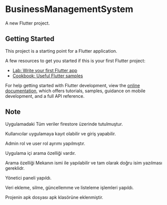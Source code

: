 # BusinessManagementSystem

A new Flutter project.

## Getting Started

This project is a starting point for a Flutter application.

A few resources to get you started if this is your first Flutter project:

- [Lab: Write your first Flutter app](https://docs.flutter.dev/get-started/codelab)
- [Cookbook: Useful Flutter samples](https://docs.flutter.dev/cookbook)

For help getting started with Flutter development, view the
[online documentation](https://docs.flutter.dev/), which offers tutorials,
samples, guidance on mobile development, and a full API reference.

## Note
Uygulamadaki Tüm veriler firestore üzerinde tutulmuştur.

Kullanıcılar uygulamaya kayıt olabilir ve giriş yapabilir.

Admin rol ve user rol ayrımı yapılmıştır.

Uygulama içi arama özelliği vardır.

Arama özelliği Mekanın ismi ile yapılabilir ve tam olarak doğru isim yazılması gereklidr.

Yönetici paneli yapıldı.

Veri ekleme, silme, güncellemme ve listeleme işlemleri yapıldı.

Projenin apk dosyası apk klasörüne eklenmiştir.

